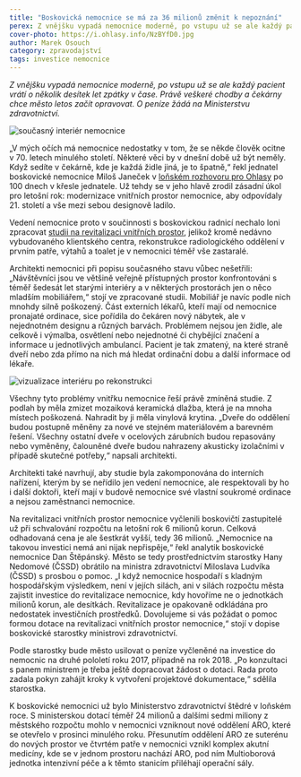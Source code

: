 ```yaml
---
title: "Boskovická nemocnice se má za 36 milionů změnit k nepoznání"
perex: Z vnějšku vypadá nemocnice moderně, po vstupu už se ale každý pacient vrátí o několik desítek let zpátky v čase. Právě veškeré chodby a čekárny chce město letos začít opravovat.
cover-photo: https://i.ohlasy.info/NzBYfD0.jpg
author: Marek Osouch
category: zpravodajství
tags: investice nemocnice
---
```


*Z vnějšku vypadá nemocnice moderně, po vstupu už se ale každý pacient vrátí o několik desítek let zpátky v čase. Právě veškeré chodby a čekárny chce město letos začít opravovat. O peníze žádá na Ministerstvu zdravotnictví.*

<img src="https://i.ohlasy.info/6cKFPT6.jpg" alt="současný interiér nemocnice" class="img-responsive img-popup" data-author="Tomáš Trumpeš">

„V mých očích má nemocnice nedostatky v tom, že se někde člověk ocitne v 70. letech minulého století. Některé věci by v dnešní době už být neměly. Když sedíte v čekárně, kde je každá židle jiná, je to špatně,“ řekl jednatel boskovické nemocnice Miloš Janeček v [loňském rozhovoru pro Ohlasy](http://www.ohlasy.info/clanky/2016/04/rozhovor-janecek.html) po 100 dnech v křesle jednatele. Už tehdy se v jeho hlavě zrodil zásadní úkol pro letošní rok: modernizace vnitřních prostor nemocnice, aby odpovídaly 21. století a vše mezi sebou designově ladilo.

Vedení nemocnice proto v součinnosti s boskovickou radnicí nechalo loni zpracovat [studii na revitalizaci vnitřních prostor](http://data.ohlasy.info/2017/revitalizace-nemocnice.pdf), jelikož kromě nedávno vybudovaného klientského centra, rekonstrukce radiologického oddělení v prvním patře, výtahů a toalet je v nemocnici téměř vše zastaralé.

Architekti nemocnici při popisu současného stavu vůbec nešetřili: „Návštěvníci jsou ve většině veřejně přístupných prostor konfrontováni s téměř šedesát let starými interiéry a v některých prostorách jen o něco mladším mobiliářem,“ stojí ve zpracované studii. Mobiliář je navíc podle nich mnohdy silně poškozený. Část externích lékařů, kteří mají od nemocnice pronajaté ordinace, sice pořídila do čekáren nový nábytek, ale v nejednotném designu a různých barvách. Problémem nejsou jen židle, ale celkově i výmalba, osvětlení nebo nejednotné či chybějící značení a informace u jednotlivých ambulancí. Pacient je tak zmatený, na které straně dveří nebo zda přímo na nich má hledat ordinační dobu a další informace od lékaře.

<img src="https://i.ohlasy.info/NzBYfD0.jpg" alt="vizualizace interiéru po rekonstrukci" class="img-responsive img-popup">

Všechny tyto problémy vnitřku nemocnice řeší právě zmíněná studie. Z podlah by měla zmizet mozaiková keramická dlažba, která je na mnoha místech poškozená. Nahradit by ji měla vinylová krytina. „Dveře do oddělení budou postupně měněny za nové ve stejném materiálovém a barevném řešení. Všechny ostatní dveře v ocelových zárubních budou repasovány nebo vyměněny, čalouněné dveře budou nahrazeny akusticky izolačními v případě skutečné potřeby,“ napsali architekti.

Architekti také navrhují, aby studie byla zakomponována do interních nařízení, kterým by se neřídilo jen vedení nemocnice, ale respektovali by ho i další doktoři, kteří mají v budově nemocnice své vlastní soukromé ordinace a nejsou zaměstnanci nemocnice.

Na revitalizaci vnitřních prostor nemocnice vyčlenili boskovičtí zastupitelé už při schvalování rozpočtu na letošní rok 6 milionů korun. Celková odhadovaná cena je ale šestkrát vyšší, tedy 36 milionů. „Nemocnice na takovou investici nemá ani nijak nepřispěje,“ řekl analytik boskovické nemocnice Dan Štěpánský. Město se tedy prostřednictvím starostky Hany Nedomové (ČSSD) obrátilo na ministra zdravotnictví Miloslava Ludvíka (ČSSD) s prosbou o pomoc. „I když nemocnice hospodaří s kladným hospodářským výsledkem, není v jejích silách, ani v silách rozpočtu města zajistit investice do revitalizace nemocnice, kdy hovoříme ne o jednotkách milionů korun, ale desítkách. Revitalizace je opakovaně odkládána pro nedostatek investičních prostředků. Dovolujeme si vás požádat o pomoc formou dotace na revitalizaci vnitřních prostor nemocnice,“ stojí v dopise boskovické starostky ministrovi zdravotnictví.

Podle starostky bude město usilovat o peníze vyčleněné na investice do nemocnic na druhé pololetí roku 2017, případně na rok 2018. „Po konzultaci s panem ministrem je třeba ještě dopracovat žádost o dotaci. Rada proto zadala pokyn zahájit kroky k vytvoření projektové dokumentace,“ sdělila starostka.

K boskovické nemocnici už bylo Ministerstvo zdravotnictví štědré v loňském roce. S ministerskou dotací téměř 24 milionů a dalšími sedmi miliony z městského rozpočtu mohlo v nemocnici vzniknout nové oddělení ARO, které se otevřelo v prosinci minulého roku. Přesunutím oddělení ARO ze suterénu do nových prostor ve čtvrtém patře v nemocnici vznikl komplex akutní medicíny, kde se v jednom prostoru nachází ARO, pod ním Multioborová jednotka intenzivní péče a k těmto stanicím přiléhají operační sály.

